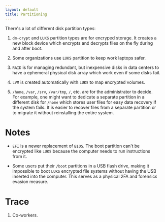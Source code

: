 ```yaml
---
layout: default
title: Partitioning
---
```


There's a lot of different disk partition types:

1. `dm-crypt` and `LUKS` partition types are for encryped storage. It creates a
   new block device which encrypts and decrypts files on the fly during and
   after boot.

2. Some organizations use `LUKS` partition to keep work laptops safer.

3. `RAID` is for managing redundant, but inexpensive disks in data centers to
   have a ephemeral physical disk array which work even if some disks fail.

4. `LVM` is created automatically with `LUKS` to map encrypted volumes.

5. `/home`, `/var`, `/srv`, `/var/tmp`, `/`, etc. are for the administrator to
   decide. For example, one might want to dedicate a separate partition in a
   different disk for `/home` which stores user files for easy data recovery if
   the system fails. It is easier to recover files from a separate partition or
   to migrate it without reinstalling the entire system.

# Notes

- `EFI` is a newer replacement of `BIOS`. The boot partition can't be encrypted
  like `LUKS` because the computer needs to run instructions from it.

- Some users put their `/boot` partitions in a USB flash drive, making it
  impossible to boot `LUKS` encrypted file systems without having the USB
  inserted into the computer. This serves as a physical 2FA and forensics
  evasion measure.

# Trace

1. Co-workers.
